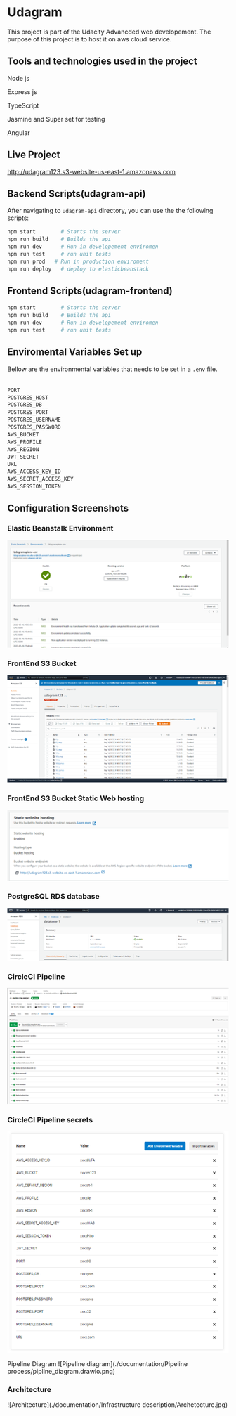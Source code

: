 # Udagram

This project is part of the Udacity Advancded web developement. 
The purpose of this project is to host it on aws cloud service.
## Tools and technologies used in the project

Node js

Express js

TypeScript

Jasmine and Super set for testing

Angular


## Live Project

http://udagram123.s3-website-us-east-1.amazonaws.com



## Backend Scripts(udagram-api)

After navigating to `udagram-api` directory, you can use the the following scripts:

```bash
npm start        # Starts the server
npm run build    # Builds the api
npm run dev      # Run in developement enviromen
npm run test     # run unit tests
npm run prod   # Run in production enviroment
npm run deploy   # deploy to elasticbeanstack 

```

## Frontend Scripts(udagram-frontend)

```bash
npm start        # Starts the server
npm run build    # Builds the api
npm run dev      # Run in developement enviromen
npm run test     # run unit tests
```

## Enviromental Variables Set up
Bellow are the environmental variables that needs to be set in a `.env` file. 
```bash

PORT
POSTGRES_HOST
POSTGRES_DB
POSTGRES_PORT
POSTGRES_USERNAME
POSTGRES_PASSWORD
AWS_BUCKET
AWS_PROFILE
AWS_REGION
JWT_SECRET
URL
AWS_ACCESS_KEY_ID
AWS_SECRET_ACCESS_KEY	
AWS_SESSION_TOKEN	
```


## Configuration Screenshots

### Elastic Beanstalk Environment

![Elastic Beanstalk Environment](./documentation/screenshots/elastic%20envirmoment.png)


### FrontEnd S3 Bucket

![FrontEnd S3 Bucket](./documentation/screenshots/S3%20bucket.png)

### FrontEnd S3 Bucket Static Web hosting

![FrontEnd S3 Bucket](./documentation/screenshots/static%20s3.png)

### PostgreSQL RDS database

![PostgreSQL RDS database](./documentation/screenshots/Databse.png)

### CircleCI Pipeline

![CircleCI Pipeline](./documentation/screenshots/circleci%20prject.png)

### CircleCI Pipeline secrets

![CircleCI Pipeline](./documentation/screenshots/circli%20ce%20env.png)

Pipeline Diagram
![Pipeline diagram](./documentation/Pipeline process/pipline_diagram.drawio.png)

### Architecture

![Architecture](./documentation/Infrastructure description/Archetecture.jpg)
